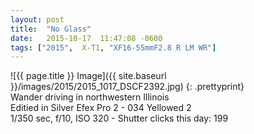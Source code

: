 ```yaml
---
layout: post
title:  "No Glass"
date:   2015-10-17  11:47:08 -0600
tags: ["2015",  X-T1, "XF16-55mmF2.8 R LM WR"]
---
```

![{{ page.title }} Image]({{ site.baseurl }}/images/2015/2015_1017_DSCF2392.jpg)
{: .prettyprint}  
Wander driving in northwestern Illinois    
Editied in Silver Efex Pro 2 - 034 Yellowed 2  
1/350 sec, f/10, ISO 320 - Shutter clicks this day: 199